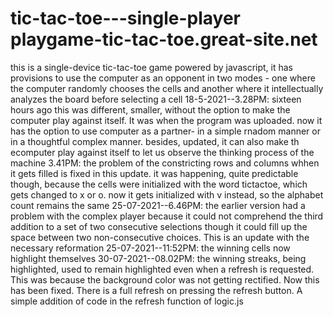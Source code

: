# tic-tac-toe---single-player playgame-tic-tac-toe.great-site.net
this is a single-device tic-tac-toe game powered by javascript, it has provisions to use the computer as an opponent in two modes - one where the computer randomly chooses the cells and another where it intellectually analyzes the board before selecting a cell
18-5-2021--3.28PM: sixteen hours ago this was different, smaller, without the option to make the computer play against itself. It was when the program was uploaded.
                   now it has the option to use computer as a partner- in a simple rnadom manner or in a thoughtful complex manner. besides, updated, it can also make th ecomputer play against itself to let us observe the thinking process of the machine
           3.41PM: the problem of the constricting rows and columns whhen it gets filled is fixed in this update. it was happening, quite predictable though, because the cells were initialized with the word tictactoe, which gets changed to x or o. now it gets initialized with v instead, so the alphabet count remains the same
25-07-2021--6.46PM: the earlier version had a problem with the complex player because it could not comprehend the third addition to a set of two consecutive selections though it could fill up the space between two non-consecutive choices. This is an update with the necessary reformation
25-07-2021--11:52PM: the winning cells now highlight themselves
30-07-2021--08.02PM: the winning streaks, being highlighted, used to remain highlighted even when a refresh is requested. This was because the background color was not getting rectified. Now this has been fixed. There is a full refresh on pressing the refresh button. A simple addition of code in the refresh function of logic.js
